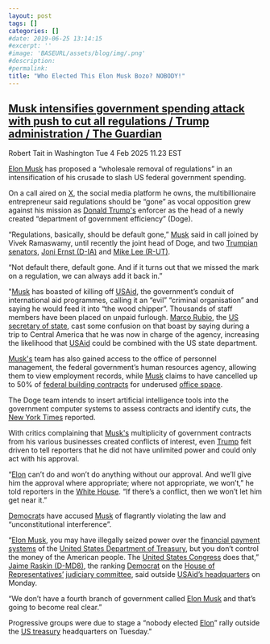 ```yaml
---
layout: post
tags: []
categories: []
#date: 2019-06-25 13:14:15
#excerpt: ''
#image: 'BASEURL/assets/blog/img/.png'
#description:
#permalink:
title: "Who Elected This Elon Musk Bozo? NOBODY!"
---
```



## [Musk intensifies government spending attack with push to cut all regulations / Trump administration / The Guardian](https://www.theguardian.com/us-news/2025/feb/04/musk-regulation-spending)

Robert Tait in Washington
Tue 4 Feb 2025 11.23 EST

[Elon Musk](https://x.com/elonmusk/) has proposed a “wholesale removal of regulations” in an intensification of his crusade to slash US federal government spending.

On a call aired on [X](https://x.com/), the social media platform he owns, the multibillionaire entrepreneur said regulations should be “gone” as vocal opposition grew against his mission as [Donald Trump's](https://www.whitehouse.gov/) enforcer as the head of a newly created “department of government efficiency” (Doge).

“Regulations, basically, should be default gone,” [Musk](https://x.com/elonmusk/) said in call joined by Vivek Ramaswamy, until recently the joint head of Doge, and two [Trumpian](https://www.gop.com/) [senators](https://www.senate.gov/), [Joni Ernst (D-IA)](https://www.ernst.senate.gov/) and [Mike Lee (R-UT)](https://www.lee.senate.gov/).

“Not default there, default gone. And if it turns out that we missed the mark on a regulation, we can always add it back in.”

"[Musk](https://x.com/elonmusk/) has boasted of killing off [USAid](http://www.usaid.gov/), the government’s conduit of international aid programmes, calling it an “evil” “criminal organisation” and saying he would feed it into “the wood chipper”. Thousands of staff members have been placed on unpaid furlough. [Marco Rubio](https://www.state.gov/biographies/marco-rubio/), the [US secretary of state](https://www.state.gov/biographies/marco-rubio/), cast some confusion on that boast by saying during a trip to Central America that he was now in charge of the agency, increasing the likelihood that [USAid](http://www.usaid.gov/) could be combined with the US state department.

[Musk's](https://x.com/elonmusk/) team has also gained access to the office of personnel management, the federal government’s human resources agency, allowing them to view employment records, while [Musk](https://x.com/elonmusk/) claims to have cancelled up to 50% of [federal building contracts](https://www.gsa.gov/) for underused [office space](https://www.gsa.gov/).

The Doge team intends to insert artificial intelligence tools into the government computer systems to assess contracts and identify cuts, the [New York Times](https://www.nytimes/) reported.

With critics complaining that [Musk's](https://x.com/elonmusk/) multiplicity of government contracts from his various businesses created conflicts of interest, even [Trump](https://www.whitehouse.gov/) felt driven to tell reporters that he did not have unlimited power and could only act with his approval.

“[Elon](https://x.com/elonmusk/) can’t do and won’t do anything without our approval. And we’ll give him the approval where appropriate; where not appropriate, we won’t,” he told reporters in the [White House](https://www.whitehouse.gov/). “If there’s a conflict, then we won’t let him get near it.”

[Democrat](https://www.democrats.org/)s have accused [Musk](https://x.com/elonmusk/) of flagrantly violating the law and “unconstitutional interference”.

“[Elon Musk](https://x.com/elonmusk/), you may have illegally seized power over the [financial payment systems](http://www.fiscal.treasury.gov/) of the [United States Department of Treasury](https://www.tresuary.gov/), but you don’t control the money of the American people. The [United States Congress](https://www.congress.gov/) does that,” [Jaime Raskin (D-MD8)](https://raskin.house.gov/), the ranking [Democrat](https://www.democrats.org/) on the [House of Representatives’](https://www.house.gov/)
[judiciary committee](https://judiciary.house.gov/), said outside [USAid’s headquarters](http://www.usaid.gov/) on Monday.

“We don’t have a fourth branch of government called [Elon Musk](https://x.com/elonmusk/) and that’s going to become real clear.”

Progressive groups were due to stage a “nobody elected [Elon](https://x.com/elonmusk/)” rally outside the [US treasury](https://home.treasury.gov/) headquarters on Tuesday."

